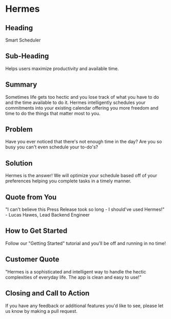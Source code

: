 # Hermes #

<!--
> This material was originally posted [here](http://www.quora.com/What-is-Amazons-approach-to-product-development-and-product-management). It is reproduced here for posterities sake.

There is an approach called "working backwards" that is widely used at Amazon. They work backwards from the customer, rather than starting with an idea for a product and trying to bolt customers onto it. While working backwards can be applied to any specific product decision, using this approach is especially important when developing new products or features.

For new initiatives a product manager typically starts by writing an internal press release announcing the finished product. The target audience for the press release is the new/updated product's customers, which can be retail customers or internal users of a tool or technology. Internal press releases are centered around the customer problem, how current solutions (internal or external) fail, and how the new product will blow away existing solutions.

If the benefits listed don't sound very interesting or exciting to customers, then perhaps they're not (and shouldn't be built). Instead, the product manager should keep iterating on the press release until they've come up with benefits that actually sound like benefits. Iterating on a press release is a lot less expensive than iterating on the product itself (and quicker!).

If the press release is more than a page and a half, it is probably too long. Keep it simple. 3-4 sentences for most paragraphs. Cut out the fat. Don't make it into a spec. You can accompany the press release with a FAQ that answers all of the other business or execution questions so the press release can stay focused on what the customer gets. My rule of thumb is that if the press release is hard to write, then the product is probably going to suck. Keep working at it until the outline for each paragraph flows.

Oh, and I also like to write press-releases in what I call "Oprah-speak" for mainstream consumer products. Imagine you're sitting on Oprah's couch and have just explained the product to her, and then you listen as she explains it to her audience. That's "Oprah-speak", not "Geek-speak".

Once the project moves into development, the press release can be used as a touchstone; a guiding light. The product team can ask themselves, "Are we building what is in the press release?" If they find they're spending time building things that aren't in the press release (overbuilding), they need to ask themselves why. This keeps product development focused on achieving the customer benefits and not building extraneous stuff that takes longer to build, takes resources to maintain, and doesn't provide real customer benefit (at least not enough to warrant inclusion in the press release).
 -->

## Heading ##
  Smart Scheduler

## Sub-Heading ##
  Helps users maximize productivity and available time.

## Summary ##
  Sometimes life gets too hectic and you lose track of what you have to do and the time available to do it.  Hermes intelligently schedules your commitments into your existing calendar offering you more freedom and time to do the things that matter most to you.

## Problem ##
  Have you ever noticed that there's not enough time in the day?  Are you so busy you can't even schedule your to-do's?

## Solution ##
  Hermes is the answer!  We will optimize your schedule based off of your preferences helping you complete tasks in a timely manner.

## Quote from You ##
  "I can't believe this Press Release took so long - I should've used Hermes!" - Lucas Hawes, Lead Backend Engineer

## How to Get Started ##
  Follow our "Getting Started" tutorial and you'll be off and running in no time!

## Customer Quote ##
  "Hermes is a sophisticated and intelligent way to handle the hectic complexities of everyday life.  The app is clean and easy to use!"

## Closing and Call to Action ##
  If you have any feedback or additional features you'd like to see, please let us know by making a pull request.